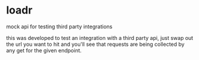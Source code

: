 # loadr
mock api for testing third party integrations

this was developed to test an integration with a third party api, just swap out the url you want to hit and you'll see that requests are being collected by any get for the given endpoint.
